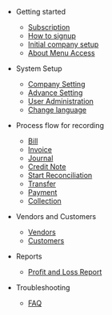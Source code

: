 - Getting started
  - [Subscription](get-started/subscription.md)
  - [How to signup](get-started/signup.md)
  - [Initial company setup](get-started/initial-company-setup.md)
  - [About Menu Access](get-started/menu-access.md)

- System Setup
  - [Company Setting](system-setup/company-setting.md)
  - [Advance Setting](system-setup/advance-setting.md)
  - [User Administration](system-setup/user-administration.md)
  - [Change language](system-setup/change-language.md)

- Process flow for recording
  - [Bill](process-flow/bill.md)
  - [Invoice](process-flow/invoice.md)
  - [Journal](process-flow/journal.md)
  - [Credit Note](process-flow/creditnote.md)
  - [Start Reconciliation](process-flow/start-reconciliation.md)
  - [Transfer](process-flow/transfer.md)
  - [Payment](process-flow/payment.md)
  - [Collection](process-flow/collection.md)

- Vendors and Customers
  - [Vendors](data/vendors.md)
  - [Customers](data/customers.md)

- Reports
  - [Profit and Loss Report](reports/profit-and-loss.md)

- Troubleshooting
  - [FAQ](troubleshoot/README.md)